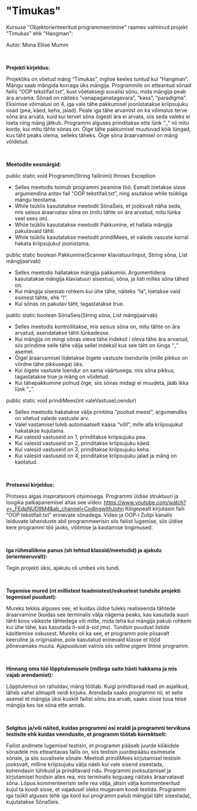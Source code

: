 # "Timukas"

Kursuse "Objektorienteeritud programmeerimine" raames valminud projekt "Timukas" ehk "Hangman":

Autor: Mona Eliise Mumm

<br>

**Projekti kirjeldus:**

Projektiks on võetud mäng “Timukas”, inglise keeles tuntud kui “Hangman”. Mängu saab mängida korraga üks mängija. Programmile on etteantud sõnad failis “OOP tekstifail.txt”, kust võetaksegi suvalisi sõnu, mida mängija peab ära arvama. Sõnad on näiteks “vanapaganatagavara”, “kass”, “paradigma”. Eksimise võimalusi on 4, iga vale tähe pakkumisel joonistatakse kriipsujuku osad (pea, käed, keha, jalad). Peale iga tähe arvamist on ka võimalus terve sõna ära arvata, kuid kui tervet sõna õigesti ära ei arvata, siis seda valeks ei loeta ning mäng jätkub. Programmi alguses prinditakse ette lünk “_” nii mitu korda, kui mitu tähte sõnas on. Õige tähe pakkumisel muutuvad kõik lüngad, kus täht peaks olema, selleks täheks. Õige sõna äraarvamisel on mäng võidetud. 

<br>

**Meetodite eesmärgid:**

public static void Programm(String failinimi) throws Exception
 - Selles meetodis toimub programmi peamine töö. Esmalt loetakse sisse argumendina antav fail “OOP tekstifail.txt”, ning asutakse while tsükliga mängu teostama. 
- While tsüklis kasutatakse meetodit SõnaSeis, et jooksvalt näha seda, mis seisus äraarvatav sõna on (mitu tähte on ära arvatud, mitu lünka veel sees on). 
- While tsüklis kasutatakse meetodit Pakkumine, et hallata mängija pakutavaid tähti.
- While tsüklis kasutatakse meetodit prindiMees, et valede vasuste korral hakata kriipsujukut joonistama.

public static boolean Pakkumine(Scanner klaviatuuriInput, String sõna, List<Character> mängijaarvab) 
- Selles meetodis hallatakse mängija pakkumisi. Argumentidena kasutatakse mängija klaviatuuri sisestusi, sõna, ja listi milles sõna tähed on.
- Kui mängija sisestab rohkem kui ühe tähe, näiteks “la”, loetakse vaid esimest tähte, ehk “l”.
- Kui sõnas on pakutav täht, tagastatakse true.

public static boolean SõnaSeis(String sõna, List<Character> mängijaarvab)
- Selles meetodis kontrollitakse, mis seisus sõna on, mitu tähte on ära arvatud, asendatakse tähti lünkadesse.
- Kui mängija on mingi sõnas oleva tähe indeksil i oleva tähe ära arvanud, siis prindime selle tähe välja sellel indeksil kus see täht on lünga “_” asemel.
- Õigel äraarvamisel liidetakse õigete vastuste loendurile (mille pikkus on võrdne tähe pikkusega) üks.
- Kui õigete vastuste loendur on sama väärtusega, mis sõna pikkus, tagastatakse true ja mäng on võidetud.
- Kui tähepakkumine polnud õige, siis sõnas midagi ei muudeta, jääb ikka lünk “_”.

public static void prindiMees(int valeVastuseLoendur)
- Selles meetodis hakatakse välja printima "pootud meest", argumendiks on võetud valede vastuste arv.
- Valel vastamisel tuleb automaatselt kaasa “võll”, mille alla kriipsujukut hakatakse kujutama.
- Kui valesid vastuseid on 1, prinditakse kriipsujuku pea.
- Kui valesid vastuseid on 2, prinditakse kriipsujuku käed.
- Kui valesid vastuseid on 3, prinditakse kriipsujuku keha.
- Kui valesid vastuseid on 4, prinditakse kriipsujuku jalad ja mäng on kaotatud.

<br>

**Protsessi kirjeldus:**

Protsess algas inspiratsiooni otsimisega. Programmi üldise struktuuri ja loogika paikapanemisel aitas see video: https://www.youtube.com/watch?v=_FEdpNUD9M4&ab_channel=CodingwithJohn
Kõigepealt kirjutasin faili “OOP tekstifail.txt” erinevate sõnadega. Video ja OOP-i Zulipi kanalis leiduvate lahenduste abil programmeerisin siis failist lugemise, siis üldise kere programmi töö jaoks, võitmise ja kaotamise tingimused. 

<br>

**Iga rühmaliikme panus (sh tehtud klassid/meetodid) ja ajakulu (orienteeruvalt):**

Tegin projekti üksi, ajakulu oli umbes viis tundi. 

<br>

**Tegemise mured (nt millistest teadmistest/oskustest tundsite projekti tegemisel puudust):**

Mureks tekkis alguses see, et kuidas üldse tuleks realiseerida tähtede äraarvamine (kuidas see terminalis välja nägema peaks, kas kasutada suuri tähti koos väikeste tähtedega või mitte, mida teha kui mängija pakub rohkem kui ühe tähe, kas kasutada õ-sid ä-sid jms). Tundsin puudust listide käsitlemise oskusest. Mureks oli ka see, et programm pole piisavalt keeruline ja originaalne, pole kasutatud erinevaid klasse et tööd põnevamaks muuta. Ajapuudusel valmis siis selline pigem lihtne programm.

<br>

**Hinnang oma töö lõpptulemusele (millega saite hästi hakkama ja mis vajab arendamist):**

Lõpptulemus on rahuldav, mäng töötab. Kuigi prinditavad read on asjalikud, läheb vahel silmapilt veidi kirjuks. Arendada saaks programmi nii, et selle asemel et mängija üksi kuskilt failist sõnu ära arvab, saaks sisse tuua teise mängija kes ise sõna ette annab.

<br>

**Selgitus ja/või näited, kuidas programmi osi eraldi ja programmi tervikuna testisite ehk kuidas veendusite, et programm töötab korrektselt:**

Failist andmete lugemisel testisin, et programm pääseb juurde kõikidele sõnadele mis etteantavas failis on, siis testisin juurdepääsu esimesele sõnale, ja siis suvalisele sõnale.
Meetodi prindiMees kirjutamisel testisin jooksvalt, milline kriipsujuku välja näeb kui vale sisend sisestada, kohendasin tühikuid ja prinditavaid ridu.
Programmi jooksutamisel ja kirjutamisel hoidsin alles rea, mis terminalis koguaeg näitaks äraarvatavat sõna. Lõpus kommenteerisin selle rea välja, jätsin välja kommenteeritud kujul ta koodi sisse, et vajadusel oleks mugavam koodi testida.
Programmi iga tsükli alguses (ehk iga kord kui programm palub mängijal täht sisestada), kujutatakse SõnaSeis.
